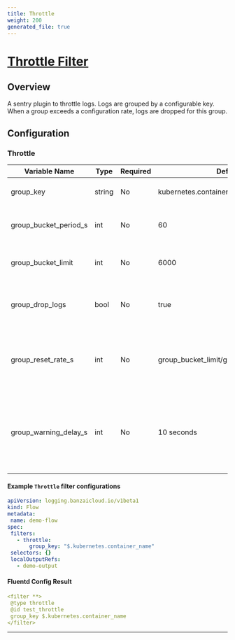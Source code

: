 ```yaml
---
title: Throttle
weight: 200
generated_file: true
---
```


# [Throttle Filter](https://github.com/rubrikinc/fluent-plugin-throttle)
## Overview
 A sentry plugin to throttle logs. Logs are grouped by a configurable key. When a group exceeds a configuration rate, logs are dropped for this group.

## Configuration
### Throttle
| Variable Name | Type | Required | Default | Description |
|---|---|---|---|---|
| group_key | string | No |  kubernetes.container_name | Used to group logs. Groups are rate limited independently <br> |
| group_bucket_period_s | int | No |  60 | This is the period of of time over which group_bucket_limit applies <br> |
| group_bucket_limit | int | No |  6000 | Maximum number logs allowed per groups over the period of group_bucket_period_s <br> |
| group_drop_logs | bool | No |  true | When a group reaches its limit, logs will be dropped from further processing if this value is true <br> |
| group_reset_rate_s | int | No |  group_bucket_limit/group_bucket_period_s | After a group has exceeded its bucket limit, logs are dropped until the rate per second falls below or equal to group_reset_rate_s. <br> |
| group_warning_delay_s | int | No |  10 seconds | When a group reaches its limit and as long as it is not reset, a warning message with the current log rate of the group is emitted repeatedly. This is the delay between every repetition. <br> |
 #### Example `Throttle` filter configurations
 ```yaml
apiVersion: logging.banzaicloud.io/v1beta1
kind: Flow
metadata:
  name: demo-flow
spec:
  filters:
    - throttle:
        group_key: "$.kubernetes.container_name"
  selectors: {}
  localOutputRefs:
    - demo-output
 ```

 #### Fluentd Config Result
 ```yaml
<filter **>
  @type throttle
  @id test_throttle
  group_key $.kubernetes.container_name
</filter>
 ```

---
